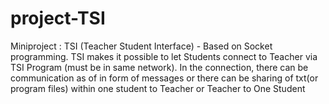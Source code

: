 # project-TSI
Miniproject : TSI (Teacher Student Interface) - Based on Socket programming. TSI makes it possible to let Students connect to Teacher via TSI Program (must be in same network). In the connection, there can be communication as of in form of messages or there can be sharing of txt(or program files) within one student to Teacher or Teacher to One Student
